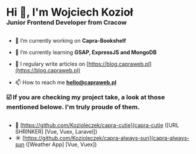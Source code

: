 <h1 align="left" style="margin-bottom: 0px;">Hi 👋, I'm Wojciech Kozioł</h1>
<h3 align="left" style="margin-top: 0px; margin-bottom: 30px;">Junior Frontend Developer from Cracow</h3>

- 🔭 I’m currently working on **Capra-Bookshelf**

- 🌱 I’m currently learning **GSAP, ExpressJS and MongoDB**

- 📝 I regulary write articles on [https://blog.capraweb.pl](https://blog.capraweb.pl)

- 📫 How to reach me **hello@capraweb.pl**

<h3 align="left" style="margin-top: 0px; margin-bottom: 30px;">☑️ If you are checking my project take, a look at those mentioned belowe. I'm truly proude of them.</h3>

- 🔗 [https://github.com/Kozioleczek/capra-cutie](capra-cutie ([URL SHRINKER] [Vue, Vuex, Laravel])
- ☀️ [https://github.com/Kozioleczek/capra-always-sun](capra-always-sun ([Weather App] [Vue, Vuex])
